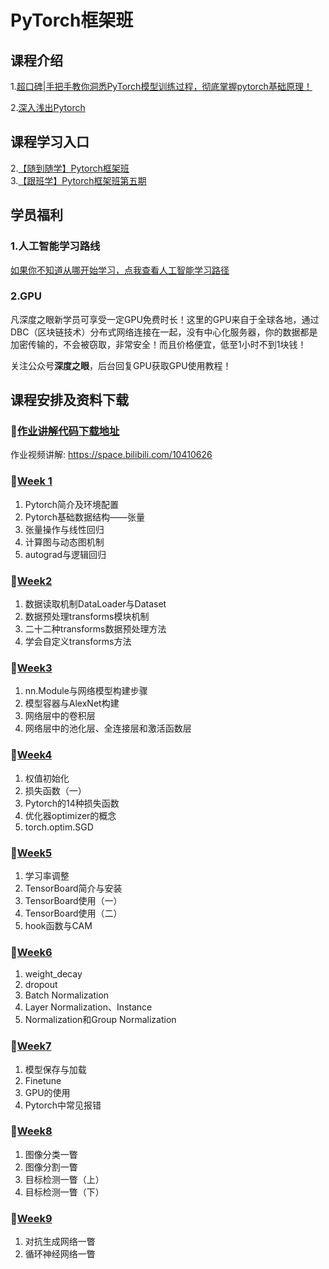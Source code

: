 # PyTorch框架班 

## 课程介绍

1.[超口碑|手把手教你洞悉PyTorch模型训练过程，彻底掌握pytorch基础原理！](https://mp.weixin.qq.com/s/_kGw4bKcZ7YFJLr8p4KJdQ) 

2.[深入浅出Pytorch](https://wx32e0ad0076a9091c.h5.xiaoe-tech.com/v1/course/video/v_5e9e5f6ddcef2_TCLvUDOF?type=2&pro_id=p_5df0ad9a09d37_qYqVmt85) 

## 课程学习入口

2.[【随到随学】Pytorch框架班](https://wx32e0ad0076a9091c.h5.xiaoe-tech.com/v1/course/column/p_5df0ad9a09d37_qYqVmt85?type=3)  
3.[【跟班学】Pytorch框架班第五期](https://wx32e0ad0076a9091c.h5.xiaoe-tech.com/v1/course/column/p_5ed4c8cc96868_wNTujOEK?type=3)  

## 学员福利

### 1.人工智能学习路线
[如果你不知道从哪开始学习，点我查看人工智能学习路径](https://wx32e0ad0076a9091c.h5.xiaoe-tech.com/v1/course/video/v_5ea7eb09aa736_fTlRHBHr?type=2&pro_id=p_5cde6693c3aa5_F75Q2KjK) 
### 2.GPU
凡深度之眼新学员可享受一定GPU免费时长！这里的GPU来自于全球各地，通过DBC（区块链技术）分布式网络连接在一起，没有中心化服务器，你的数据都是加密传输的，不会被窃取，非常安全！而且价格便宜，低至1小时不到1块钱！

关注公众号**深度之眼**，后台回复GPU获取GPU使用教程！

## 课程安排及资料下载

### 🍬[作业讲解代码下载地址](https://github.com/greebear/pytorch-learning)

作业视频讲解: https://space.bilibili.com/10410626

### 🍬[Week 1](https://github.com/JansonYuan/Pytorch-Camp/blob/master/Week1.md)

1. Pytorch简介及环境配置
2. Pytorch基础数据结构——张量
3. 张量操作与线性回归
4. 计算图与动态图机制
5. autograd与逻辑回归

### 🍚[Week2](https://github.com/JansonYuan/Pytorch-Camp/blob/master/Week2.md)
1. 数据读取机制DataLoader与Dataset
2. 数据预处理transforms模块机制
3. 二十二种transforms数据预处理方法
4. 学会自定义transforms方法

### 🍜[Week3](https://github.com/JansonYuan/Pytorch-Camp/blob/master/Week3.md)
1. nn.Module与网络模型构建步骤
2. 模型容器与AlexNet构建
3. 网络层中的卷积层
4. 网络层中的池化层、全连接层和激活函数层

### 🍖[Week4](https://github.com/JansonYuan/Pytorch-Camp/blob/master/Week4.md)
1. 权值初始化
2. 损失函数（一）
3. Pytorch的14种损失函数
4. 优化器optimizer的概念
5. torch.optim.SGD

### 🍹[Week5](https://github.com/JansonYuan/Pytorch-Camp/blob/master/Week5.md)
1. 学习率调整
2. TensorBoard简介与安装
3. TensorBoard使用（一）
4. TensorBoard使用（二）
5. hook函数与CAM

### 🍦[Week6](https://github.com/JansonYuan/Pytorch-Camp/blob/master/Week6.md)
1. weight_decay
2. dropout
3. Batch Normalization
4. Layer Normalization、Instance
5. Normalization和Group Normalization

### 🍭[Week7](https://github.com/JansonYuan/Pytorch-Camp/blob/master/Week7.md)
1. 模型保存与加载
2. Finetune
3. GPU的使用
4. Pytorch中常见报错

### 🍷[Week8](https://github.com/JansonYuan/Pytorch-Camp/blob/master/Week8.md)
1. 图像分类一瞥
2. 图像分割一瞥
3. 目标检测一瞥（上）
4. 目标检测一瞥（下）

### 🍾[Week9](https://github.com/JansonYuan/Pytorch-Camp/blob/master/Week9.md)
1. 对抗生成网络一瞥
2. 循环神经网络一瞥
